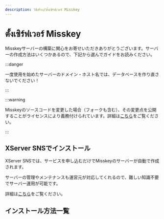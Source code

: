 ```yaml
---
description: วิธีสร้าง/ตั้งเซิร์ฟเวอร์ Misskey
---
```


# ตั้งเซิร์ฟเวอร์ Misskey

Misskeyサーバーの構築に関心をお寄せいただきありがとうございます。サーバーの作成方法はいくつかあるので、下記から選んでガイドをお読みください。

:::danger

一度使用を始めたサーバーのドメイン・ホスト名では、データベースを作り直さないでください！

:::

:::warning

Misskeyのソースコードを変更した場合（フォークも含む）、その変更点を公開することがライセンスにより義務付けられています。詳細は[こちら](/docs/for-admin/install/resources/forking/)をご覧ください。

:::

## XServer SNSでインストール

XServer SNSでは、サービスを申し込むだけでMisskeyのサーバーが自動で作成されます。

サーバーの管理やメンテナンスも運営元が対応してくれるので、難しい知識不要でサーバー運用が可能です。

詳細は[こちら](https://sns.xserver.ne.jp/misskey.php)をご覧ください。

## インストール方法一覧

<MkIndex />
